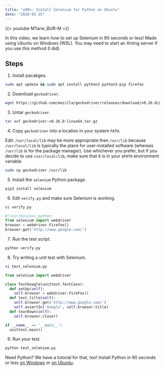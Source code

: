 ```yaml
---
title: "≤90s: Install Selenium for Python on Ubuntu"
date: "2020-03-25"
---
```


{{< youtube MTarw_BUR-M >}}

In this video, we learn how to set up Selenium in 90 seconds or less! Made using Ubuntu on Windows (WSL). You may need to start an Xming server if you use this method (I did).

## Steps

1. Install pacakges.

```bash
sudo apt update && sudo apt install python3 python3-pip firefox
```

2. Download `geckodriver`.

```bash
wget https://github.com/mozilla/geckodriver/releases/download/v0.26.0/geckodriver-v0.26.0-linux64.tar.gz
```

3. Untar `geckodriver`.

```bash
tar xvf geckodriver-v0.26.0-linux64.tar.gz
```

4. Copy `geckodriver` into a location in your system `PATH`.

Edit: `/usr/local/lib` may be more appropriate than `/usr/lib` because `/usr/local/lib` is typically the place for user-installed software (whereas `/usr/lib` is for the package manager). Use whichever you prefer, but if you decide to use `/usr/local/lib`, make sure that it is in your `$PATH` environment variable.

```bash
sudo cp geckodriver /usr/lib
```

5. Install the `selenium` Python package.

```bash
pip3 install selenium
```

6. Edit `verify.py` and make sure Selenium is working.

```bash
vi verify.py
```

```python
#!/usr/bin/env python
from selenium import webdriver
browser = webdriver.Firefox() 
browser.get('http://www.google.com/')
```

7. Run the test script.

```bash
python verify.py
```

8. Try writing a unit test with Selenium.

```bash
vi test_selenium.py
```

```python
from selenium import webdriver

class TestGoogle(unittest.TestCase):
  def setUp(self):
    self.browser = webdriver.FireFox()
  def test_title(self): 
    self.browser.get('http://www.google.com/') 
    self.assertIn('Google', self.browser.title)
  def tearDown(self):
    self.browser.close()

if __name__ == '__main__':
  unittest.main()
```

9. Run your test.

```bash
python test_selenium.py
```

Need Python? We have a tutorial for that, too! Install Python in 90 seconds or less [on Windows](#) or [on Ubuntu](#).